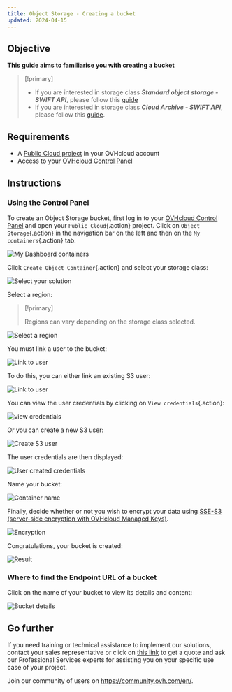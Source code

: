 ```yaml
---
title: Object Storage - Creating a bucket
updated: 2024-04-15
---
```


## Objective

**This guide aims to familiarise you with creating a bucket**

> [!primary]
>
> - If you are interested in storage class ***Standard object storage - SWIFT API***, please follow this [guide](pcs_create_container1.)
> - If you are interested in storage class ***Cloud Archive - SWIFT API***, please follow this [guide](pca_create_container1.).
>

## Requirements

- A [Public Cloud project](https://www.ovhcloud.com/en-gb/public-cloud/) in your OVHcloud account
- Access to your [OVHcloud Control Panel](\&ovhSubsidiary=GB.)

## Instructions

### Using the Control Panel

To create an Object Storage bucket, first log in to your [OVHcloud Control Panel](https://www.ovh.com/auth/?action=gotomanager&from=https://www.ovh.co.uk/&ovhSubsidiary=GB) and open your `Public Cloud`{.action} project. Click on `Object Storage`{.action} in the navigation bar on the left and then on the `My containers`{.action} tab.

![My Dashboard containers](highperf-create-container-2022092808185322.png)

Click `Create Object Container`{.action} and select your storage class:

![Select your solution](highperf-create-container-20220928081750384.png)

Select a region:

> [!primary]
>
> Regions can vary depending on the storage class selected.
>

![Select a region](highperf-create-container-20220928082104424.png)

You must link a user to the bucket:

![Link to user](highperf-create-container-20220928082210758.png)

To do this, you can either link an existing S3 user:

![Link to user](highperf-create-container-20220928082306958.png)

You can view the user credentials by clicking on `View credentials`{.action}:

![view credentials](highperf-create-container-20220928082435427.png)

Or you can create a new S3 user:

![Create S3 user](highperf-create-container-20220928082604314.png)

The user credentials are then displayed:

![User created credentials](highperf-create-container-20220928082836834.png)

Name your bucket:

![Container name](highperf-create-container-20220928082938155.png)

Finally, decide whether or not you wish to encrypt your data using [SSE-S3 (server-side encryption with OVHcloud Managed Keys)](s3_encrypt_your_objects_with_sse_c1.).

![Encryption](create-container-encryption.PNG)

Congratulations, your bucket is created:

![Result](highperf-create-container-20220928083209650.png)

### Where to find the Endpoint URL of a bucket

Click on the name of your bucket to view its details and content:

![Bucket details](highperf-create-container-20220928091433895.png)

## Go further

If you need training or technical assistance to implement our solutions, contact your sales representative or click on [this link](https://www.ovhcloud.com/en-gb/professional-services/) to get a quote and ask our Professional Services experts for assisting you on your specific use case of your project.

Join our community of users on <https://community.ovh.com/en/>.
